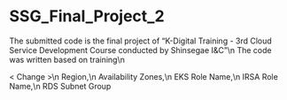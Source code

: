 # SSG_Final_Project_2
The submitted code is the final project of “K-Digital Training - 3rd Cloud
Service Development Course conducted by Shinsegae I&C”\n
The code was written based on training\n

< Change >\n
Region,\n
Availability Zones,\n
EKS Role Name,\n
IRSA Role Name,\n
RDS Subnet Group